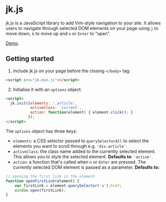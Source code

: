# jk.js
jk.js is a JavaScript library to add Vim-style navigation to your site. It allows users to navigate through  selected DOM elements on your page using `j` to move down, `k` to move up and `o` or `Enter` to "open".

[Demo](http://www.mick.mx/).

## Getting started

1. Include jk.js on your page before the closing `</body>` tag:
  ```html
  <script src="jk.min.js"></script>
  ```

2. Initialise it with an `options` object:
  ```html
  <script>
    jk.init({elements: '.article', 
             activeClass: 'current', 
             action: function(element) { element.click(); }
            });
  </script> 
  ```
The `options` object has three keys:
  * `elements`: a CSS selector passed to `querySelectorAll` to select the elements you want to scroll through e.g. `'div.article'`.
  * `activeClass`: the class name added to the currently selected element. This allows you to style the selected element. 
  **Defaults to**: `'active'`.
  * `action`: a function that's called when `o` or `Enter` are pressed. The currently selected DOM element is passed as a parameter. **Defaults to:** 
  ```javascript
  // opening the first link in the element
  function openFirstLink(element) {
      var firstLink = element.querySelector('a').href;
      window.open(firstLink);
  }
  ```
